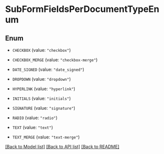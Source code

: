 # SubFormFieldsPerDocumentTypeEnum

## Enum


* `CHECKBOX` (value: `"checkbox"`)

* `CHECKBOX_MERGE` (value: `"checkbox-merge"`)

* `DATE_SIGNED` (value: `"date_signed"`)

* `DROPDOWN` (value: `"dropdown"`)

* `HYPERLINK` (value: `"hyperlink"`)

* `INITIALS` (value: `"initials"`)

* `SIGNATURE` (value: `"signature"`)

* `RADIO` (value: `"radio"`)

* `TEXT` (value: `"text"`)

* `TEXT_MERGE` (value: `"text-merge"`)


[[Back to Model list]](../README.md#documentation-for-models) [[Back to API list]](../README.md#documentation-for-api-endpoints) [[Back to README]](../README.md)


